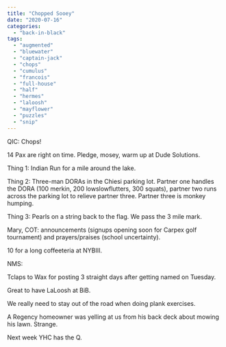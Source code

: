 ```yaml
---
title: "Chopped Sooey"
date: "2020-07-16"
categories: 
  - "back-in-black"
tags: 
  - "augmented"
  - "bluewater"
  - "captain-jack"
  - "chops"
  - "cumulus"
  - "francois"
  - "full-house"
  - "half"
  - "hermes"
  - "laloosh"
  - "mayflower"
  - "puzzles"
  - "snip"
---
```


QIC: Chops!

14 Pax are right on time. Pledge, mosey, warm up at Dude Solutions.

Thing 1: Indian Run for a mile around the lake.

Thing 2: Three-man DORAs in the Chiesi parking lot. Partner one handles the DORA (100 merkin, 200 lowslowflutters, 300 squats), partner two runs across the parking lot to relieve partner three. Partner three is monkey humping.

Thing 3: Pearls on a string back to the flag. We pass the 3 mile mark.

Mary, COT: announcements (signups opening soon for Carpex golf tournament) and prayers/praises (school uncertainty).

10 for a long coffeeteria at NYBIII.

NMS:

Tclaps to Wax for posting 3 straight days after getting named on Tuesday.

Great to have LaLoosh at BiB.

We really need to stay out of the road when doing plank exercises.

A Regency homeowner was yelling at us from his back deck about mowing his lawn. Strange.

Next week YHC has the Q.
